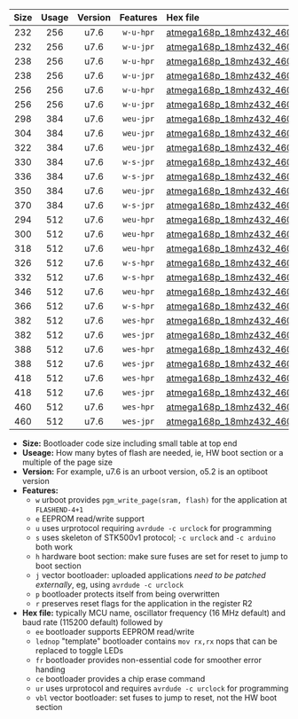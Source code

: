 |Size|Usage|Version|Features|Hex file|
|:-:|:-:|:-:|:-:|:--|
|232|256|u7.6|`w-u-hpr`|[atmega168p_18mhz432_460800bps_ur.hex](https://raw.githubusercontent.com/stefanrueger/urboot/main//atmega168p_18mhz432_460800bps_ur.hex)|
|232|256|u7.6|`w-u-jpr`|[atmega168p_18mhz432_460800bps_ur_vbl.hex](https://raw.githubusercontent.com/stefanrueger/urboot/main//atmega168p_18mhz432_460800bps_ur_vbl.hex)|
|238|256|u7.6|`w-u-hpr`|[atmega168p_18mhz432_460800bps_lednop_ur.hex](https://raw.githubusercontent.com/stefanrueger/urboot/main//atmega168p_18mhz432_460800bps_lednop_ur.hex)|
|238|256|u7.6|`w-u-jpr`|[atmega168p_18mhz432_460800bps_lednop_ur_vbl.hex](https://raw.githubusercontent.com/stefanrueger/urboot/main//atmega168p_18mhz432_460800bps_lednop_ur_vbl.hex)|
|256|256|u7.6|`w-u-hpr`|[atmega168p_18mhz432_460800bps_lednop_fr_ur.hex](https://raw.githubusercontent.com/stefanrueger/urboot/main//atmega168p_18mhz432_460800bps_lednop_fr_ur.hex)|
|256|256|u7.6|`w-u-jpr`|[atmega168p_18mhz432_460800bps_lednop_fr_ur_vbl.hex](https://raw.githubusercontent.com/stefanrueger/urboot/main//atmega168p_18mhz432_460800bps_lednop_fr_ur_vbl.hex)|
|298|384|u7.6|`weu-jpr`|[atmega168p_18mhz432_460800bps_ee_ur_vbl.hex](https://raw.githubusercontent.com/stefanrueger/urboot/main//atmega168p_18mhz432_460800bps_ee_ur_vbl.hex)|
|304|384|u7.6|`weu-jpr`|[atmega168p_18mhz432_460800bps_ee_lednop_ur_vbl.hex](https://raw.githubusercontent.com/stefanrueger/urboot/main//atmega168p_18mhz432_460800bps_ee_lednop_ur_vbl.hex)|
|322|384|u7.6|`weu-jpr`|[atmega168p_18mhz432_460800bps_ee_lednop_fr_ur_vbl.hex](https://raw.githubusercontent.com/stefanrueger/urboot/main//atmega168p_18mhz432_460800bps_ee_lednop_fr_ur_vbl.hex)|
|330|384|u7.6|`w-s-jpr`|[atmega168p_18mhz432_460800bps_vbl.hex](https://raw.githubusercontent.com/stefanrueger/urboot/main//atmega168p_18mhz432_460800bps_vbl.hex)|
|336|384|u7.6|`w-s-jpr`|[atmega168p_18mhz432_460800bps_lednop_vbl.hex](https://raw.githubusercontent.com/stefanrueger/urboot/main//atmega168p_18mhz432_460800bps_lednop_vbl.hex)|
|350|384|u7.6|`weu-jpr`|[atmega168p_18mhz432_460800bps_ee_lednop_fr_ce_ur_vbl.hex](https://raw.githubusercontent.com/stefanrueger/urboot/main//atmega168p_18mhz432_460800bps_ee_lednop_fr_ce_ur_vbl.hex)|
|370|384|u7.6|`w-s-jpr`|[atmega168p_18mhz432_460800bps_lednop_fr_vbl.hex](https://raw.githubusercontent.com/stefanrueger/urboot/main//atmega168p_18mhz432_460800bps_lednop_fr_vbl.hex)|
|294|512|u7.6|`weu-hpr`|[atmega168p_18mhz432_460800bps_ee_ur.hex](https://raw.githubusercontent.com/stefanrueger/urboot/main//atmega168p_18mhz432_460800bps_ee_ur.hex)|
|300|512|u7.6|`weu-hpr`|[atmega168p_18mhz432_460800bps_ee_lednop_ur.hex](https://raw.githubusercontent.com/stefanrueger/urboot/main//atmega168p_18mhz432_460800bps_ee_lednop_ur.hex)|
|318|512|u7.6|`weu-hpr`|[atmega168p_18mhz432_460800bps_ee_lednop_fr_ur.hex](https://raw.githubusercontent.com/stefanrueger/urboot/main//atmega168p_18mhz432_460800bps_ee_lednop_fr_ur.hex)|
|326|512|u7.6|`w-s-hpr`|[atmega168p_18mhz432_460800bps.hex](https://raw.githubusercontent.com/stefanrueger/urboot/main//atmega168p_18mhz432_460800bps.hex)|
|332|512|u7.6|`w-s-hpr`|[atmega168p_18mhz432_460800bps_lednop.hex](https://raw.githubusercontent.com/stefanrueger/urboot/main//atmega168p_18mhz432_460800bps_lednop.hex)|
|346|512|u7.6|`weu-hpr`|[atmega168p_18mhz432_460800bps_ee_lednop_fr_ce_ur.hex](https://raw.githubusercontent.com/stefanrueger/urboot/main//atmega168p_18mhz432_460800bps_ee_lednop_fr_ce_ur.hex)|
|366|512|u7.6|`w-s-hpr`|[atmega168p_18mhz432_460800bps_lednop_fr.hex](https://raw.githubusercontent.com/stefanrueger/urboot/main//atmega168p_18mhz432_460800bps_lednop_fr.hex)|
|382|512|u7.6|`wes-hpr`|[atmega168p_18mhz432_460800bps_ee.hex](https://raw.githubusercontent.com/stefanrueger/urboot/main//atmega168p_18mhz432_460800bps_ee.hex)|
|382|512|u7.6|`wes-jpr`|[atmega168p_18mhz432_460800bps_ee_vbl.hex](https://raw.githubusercontent.com/stefanrueger/urboot/main//atmega168p_18mhz432_460800bps_ee_vbl.hex)|
|388|512|u7.6|`wes-hpr`|[atmega168p_18mhz432_460800bps_ee_lednop.hex](https://raw.githubusercontent.com/stefanrueger/urboot/main//atmega168p_18mhz432_460800bps_ee_lednop.hex)|
|388|512|u7.6|`wes-jpr`|[atmega168p_18mhz432_460800bps_ee_lednop_vbl.hex](https://raw.githubusercontent.com/stefanrueger/urboot/main//atmega168p_18mhz432_460800bps_ee_lednop_vbl.hex)|
|418|512|u7.6|`wes-hpr`|[atmega168p_18mhz432_460800bps_ee_lednop_fr.hex](https://raw.githubusercontent.com/stefanrueger/urboot/main//atmega168p_18mhz432_460800bps_ee_lednop_fr.hex)|
|418|512|u7.6|`wes-jpr`|[atmega168p_18mhz432_460800bps_ee_lednop_fr_vbl.hex](https://raw.githubusercontent.com/stefanrueger/urboot/main//atmega168p_18mhz432_460800bps_ee_lednop_fr_vbl.hex)|
|460|512|u7.6|`wes-hpr`|[atmega168p_18mhz432_460800bps_ee_lednop_fr_ce.hex](https://raw.githubusercontent.com/stefanrueger/urboot/main//atmega168p_18mhz432_460800bps_ee_lednop_fr_ce.hex)|
|460|512|u7.6|`wes-jpr`|[atmega168p_18mhz432_460800bps_ee_lednop_fr_ce_vbl.hex](https://raw.githubusercontent.com/stefanrueger/urboot/main//atmega168p_18mhz432_460800bps_ee_lednop_fr_ce_vbl.hex)|

- **Size:** Bootloader code size including small table at top end
- **Useage:** How many bytes of flash are needed, ie, HW boot section or a multiple of the page size
- **Version:** For example, u7.6 is an urboot version, o5.2 is an optiboot version
- **Features:**
  + `w` urboot provides `pgm_write_page(sram, flash)` for the application at `FLASHEND-4+1`
  + `e` EEPROM read/write support
  + `u` uses urprotocol requiring `avrdude -c urclock` for programming
  + `s` uses skeleton of STK500v1 protocol; `-c urclock` and `-c arduino` both work
  + `h` hardware boot section: make sure fuses are set for reset to jump to boot section
  + `j` vector bootloader: uploaded applications *need to be patched externally*, eg, using `avrdude -c urclock`
  + `p` bootloader protects itself from being overwritten
  + `r` preserves reset flags for the application in the register R2
- **Hex file:** typically MCU name, oscillator frequency (16 MHz default) and baud rate (115200 default) followed by
  + `ee` bootloader supports EEPROM read/write
  + `lednop` "template" bootloader contains `mov rx,rx` nops that can be replaced to toggle LEDs
  + `fr` bootloader provides non-essential code for smoother error handing
  + `ce` bootloader provides a chip erase command
  + `ur` uses urprotocol and requires `avrdude -c urclock` for programming
  + `vbl` vector bootloader: set fuses to jump to reset, not the HW boot section
